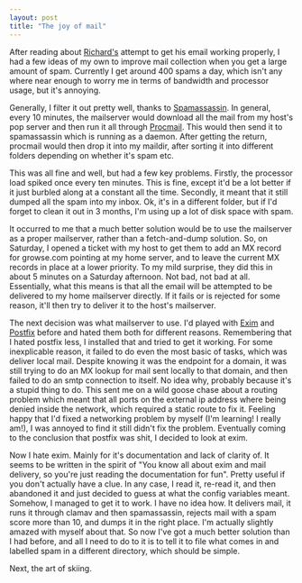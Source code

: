 ```yaml
---
layout: post
title: "The joy of mail"
---
```

After reading about [Richard's][1] attempt to get his email working properly,
I had a few ideas of my own to improve mail collection when you get a large
amount of spam. Currently I get around 400 spams a day, which isn't any where
near enough to worry me in terms of bandwidth and processor usage, but it's
annoying.

Generally, I filter it out pretty well, thanks to [Spamassassin][2]. In
general, every 10 minutes, the mailserver would download all the mail from my
host's pop server and then run it all through [Procmail][3]. This would then
send it to spamassassin which is running as a daemon. After getting the
return, procmail would then drop it into my maildir, after sorting it into
different folders depending on whether it's spam etc.

This was all fine and well, but had a few key problems. Firstly, the processor
load spiked once every ten minutes. This is fine, except it'd be a lot better
if it just burbled along at a constant all the time. Secondly, it meant that
it still dumped all the spam into my inbox. Ok, it's in a different folder,
but if I'd forget to clean it out in 3 months, I'm using up a lot of disk
space with spam.

It occurred to me that a much better solution would be to use the mailserver
as a proper mailserver, rather than a fetch-and-dump solution. So, on
Saturday, I opened a ticket with my host to get them to add an MX record for
growse.com pointing at my home server, and to leave the current MX records in
place at a lower priority. To my mild surprise, they did this in about 5
minutes on a Saturday afternoon. Not bad, not bad at all. Essentially, what
this means is that all the email will be attempted to be delivered to my home
mailserver directly. If it fails or is rejected for some reason, it'll then
try to deliver it to the host's mailserver.

The next decision was what mailserver to use. I'd played with [Exim][4] and
[Postfix][5] before and hated them both for different reasons. Remembering
that I hated postfix less, I installed that and tried to get it working. For
some inexplicable reason, it failed to do even the most basic of tasks, which
was deliver local mail. Despite knowing it was the endpoint for a domain, it
was still trying to do an MX lookup for mail sent locally to that domain, and
then failed to do an smtp connection to itself. No idea why, probably because
it's a stupid thing to do. This sent me on a wild goose chase about a routing
problem which meant that all ports on the external ip address where being
denied inside the network, which required a static route to fix it. Feeling
happy that I'd fixed a networking problem by myself (I'm learning! I really
am!), I was annoyed to find it still didn't fix the problem. Eventually coming
to the conclusion that postfix was shit, I decided to look at exim.

Now I hate exim. Mainly for it's documentation and lack of clarity of. It
seems to be written in the spirit of "You know all about exim and mail
delivery, so you're just reading the documentation for fun". Pretty useful if
you don't actually have a clue. In any case, I read it, re-read it, and then
abandoned it and just decided to guess at what the config variables meant.
Somehow, I managed to get it to work. I have no idea how. It delivers mail, it
runs it through clamav and then spamassassin, rejects mail with a spam score
more than 10, and dumps it in the right place. I'm actually slightly amazed
with myself about that. So now I've got a much better solution than I had
before, and all I need to do to it is to tell it to file what comes in and
labelled spam in a different directory, which should be simple.

Next, the art of skiing.

   [1]: http://www.radiac.net/

   [2]: http://spamassassin.apache.org/

   [3]: http://www.procmail.org/

   [4]: http://www.exim.org/

   [5]: http://www.postfix.org/

